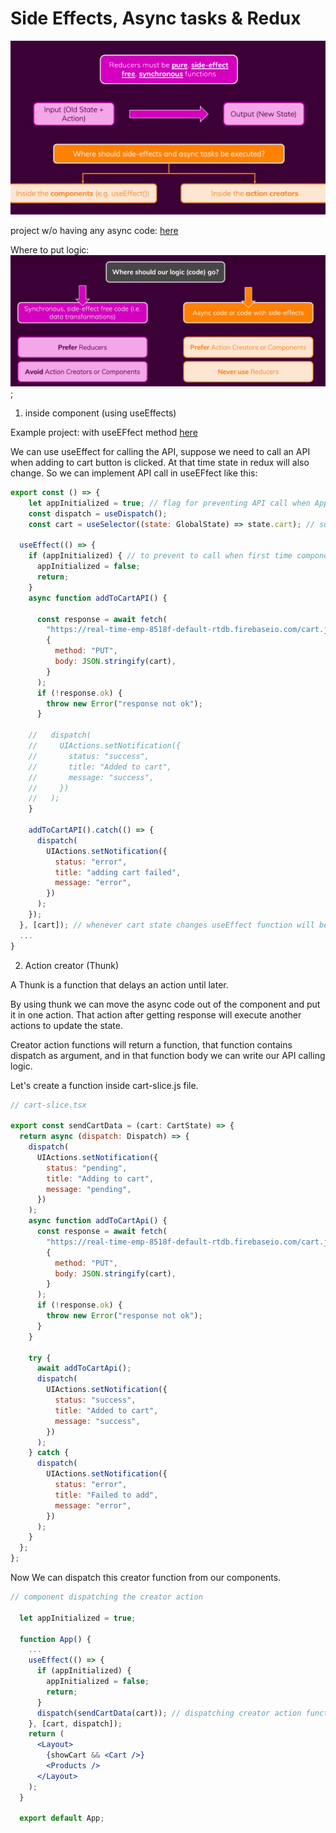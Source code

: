 # Side Effects, Async tasks & Redux

![ReduxAsync](../public/images/ReduxAsync.png)

project w/o having any async code: [here](https://github.com/Nishith1998/OnlineShopping/tree/without-async-logic)

Where to put logic:
![whereToPutLogic](../public/images/whereToPutLogic.png);

1. inside component (using useEffects)

Example project: with useEFfect method [here](https://github.com/Nishith1998/OnlineShopping/tree/1.-handling-async-code-with-useEffect)

We can use useEffect for calling the API, suppose we need to call an API when adding to cart button is clicked. At that time state in redux will also change. So we can implement API call in useEFfect like this: 
```jsx
export const () => {
    let appInitialized = true; // flag for preventing API call when App loads
    const dispatch = useDispatch();
    const cart = useSelector((state: GlobalState) => state.cart); // subscribing the cart state

  useEffect(() => {
    if (appInitialized) { // to prevent to call when first time component is executing
      appInitialized = false;
      return;
    }
    async function addToCartAPI() {

      const response = await fetch(
        "https://real-time-emp-8518f-default-rtdb.firebaseio.com/cart.json",
        {
          method: "PUT",
          body: JSON.stringify(cart),
        }
      );
      if (!response.ok) {
        throw new Error("response not ok");
      }

    //   dispatch(
    //     UIActions.setNotification({
    //       status: "success",
    //       title: "Added to cart",
    //       message: "success",
    //     })
    //   );
    }

    addToCartAPI().catch(() => {
      dispatch(
        UIActions.setNotification({
          status: "error",
          title: "adding cart failed",
          message: "error",
        })
      );
    });
  }, [cart]); // whenever cart state changes useEffect function will be executed
  ...
}
```

2. Action creator (Thunk)

A Thunk is a function that delays an action until later.

By using thunk we can move the async code out of the component and put it in one action. That action after getting response will execute another actions to update the state.

Creator action functions will return a function, that function contains dispatch as argument, and in that function body we can write our API calling logic.

Let's create a function inside cart-slice.js file.

```jsx
// cart-slice.tsx

export const sendCartData = (cart: CartState) => {
  return async (dispatch: Dispatch) => {
    dispatch(
      UIActions.setNotification({
        status: "pending",
        title: "Adding to cart",
        message: "pending",
      })
    );
    async function addToCartApi() {
      const response = await fetch(
        "https://real-time-emp-8518f-default-rtdb.firebaseio.com/cart.json",
        {
          method: "PUT",
          body: JSON.stringify(cart),
        }
      );
      if (!response.ok) {
        throw new Error("response not ok");
      }
    }

    try {
      await addToCartApi();
      dispatch(
        UIActions.setNotification({
          status: "success",
          title: "Added to cart",
          message: "success",
        })
      );
    } catch {
      dispatch(
        UIActions.setNotification({
          status: "error",
          title: "Failed to add",
          message: "error",
        })
      );
    }
  };
};
```

Now We can dispatch this creator function from our components.

```jsx
// component dispatching the creator action

  let appInitialized = true;

  function App() {
    ...
    useEffect(() => {
      if (appInitialized) {
        appInitialized = false;
        return;
      }
      dispatch(sendCartData(cart)); // dispatching creator action function
    }, [cart, dispatch]);
    return (
      <Layout>
        {showCart && <Cart />}
        <Products />
      </Layout>
    );
  }

  export default App;

```